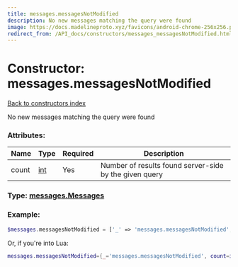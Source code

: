 ```yaml
---
title: messages.messagesNotModified
description: No new messages matching the query were found
image: https://docs.madelineproto.xyz/favicons/android-chrome-256x256.png
redirect_from: /API_docs/constructors/messages_messagesNotModified.html
---
```

# Constructor: messages.messagesNotModified  
[Back to constructors index](index.md)



No new messages matching the query were found

### Attributes:

| Name     |    Type       | Required | Description |
|----------|---------------|----------|-------------|
|count|[int](../types/int.md) | Yes|Number of results found server-side by the given query|



### Type: [messages.Messages](../types/messages.Messages.md)


### Example:

```php
$messages.messagesNotModified = ['_' => 'messages.messagesNotModified', 'count' => int];
```  


Or, if you're into Lua:

```lua
messages.messagesNotModified={_='messages.messagesNotModified', count=int}

```


